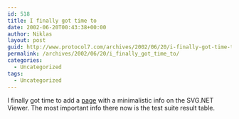 ```yaml
---
id: 518
title: I finally got time to
date: 2002-06-20T00:43:38+00:00
author: Niklas
layout: post
guid: http://www.protocol7.com/archives/2002/06/20/i-finally-got-time-to/
permalink: /archives/2002/06/20/i_finally_got_time_to/
categories:
  - Uncategorized
tags:
  - Uncategorized
---
```

<div class='microid-2c7560a8bc4022eb2498ecfd1e988697b6298440'>
  <p>
    I finally got time to add a <a href="http://www.protocol7.com/svg.net/default.asp">page</a> with a minimalistic info on the SVG.NET Viewer. The most important info there now is the test suite result table.
  </p>
</div>